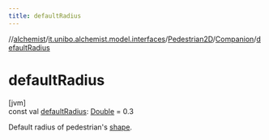 ```yaml
---
title: defaultRadius
---
```

//[alchemist](../../../../index.html)/[it.unibo.alchemist.model.interfaces](../../index.html)/[Pedestrian2D](../index.html)/[Companion](index.html)/[defaultRadius](default-radius.html)



# defaultRadius



[jvm]\
const val [defaultRadius](default-radius.html): [Double](https://kotlinlang.org/api/latest/jvm/stdlib/kotlin/-double/index.html) = 0.3



Default radius of pedestrian's [shape](../shape.html).




